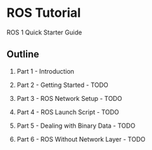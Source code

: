 # ROS Tutorial
ROS 1 Quick Starter Guide

## Outline
1. Part 1 - Introduction

2. Part 2 - Getting Started - TODO

3. Part 3 - ROS Network Setup - TODO

4. Part 4 - ROS Launch Script - TODO

5. Part 5 - Dealing with Binary Data - TODO

6. Part 6 - ROS Without Network Layer - TODO
